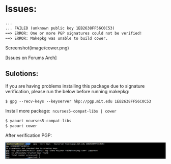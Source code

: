 # Issues:
```
...
... FAILED (unknown public key 1EB2638FF56C0C53)
==> ERROR: One or more PGP signatures could not be verified!
==> ERROR: Makepkg was unable to build cower.

```
Screenshot(image/cower.png)

[Issues on Forums Arch] [](https://biichlinux.org/viewtopic.php?id=191954)

## Sulotions:
If you are having problems installing this package due to signature verification, please run the below before running makepkg:

```
$ gpg --recv-keys --keyserver hkp://pgp.mit.edu 1EB2638FF56C0C53
```

Install more package:` ncurses5-compat-libs | cower`


```
$ yaourt ncurses5-compat-libs
$ yaourt cower
```

After verification PGP:

![Screenshot](image/pgp.png)


